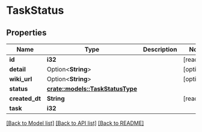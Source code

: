 # TaskStatus

## Properties

Name | Type | Description | Notes
------------ | ------------- | ------------- | -------------
**id** | **i32** |  | [readonly]
**detail** | Option<**String**> |  | [optional]
**wiki_url** | Option<**String**> |  | [optional]
**status** | [**crate::models::TaskStatusType**](TaskStatusType.md) |  | 
**created_dt** | **String** |  | [readonly]
**task** | **i32** |  | 

[[Back to Model list]](../README.md#documentation-for-models) [[Back to API list]](../README.md#documentation-for-api-endpoints) [[Back to README]](../README.md)


